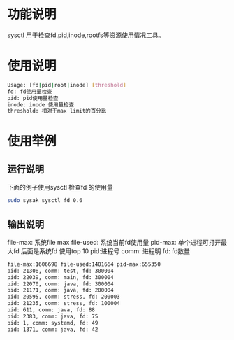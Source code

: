 # 功能说明
sysctl 用于检查fd,pid,inode,rootfs等资源使用情况工具。

# 使用说明
```bash
Usage: [fd|pid|root|inode] [threshold]
fd: fd使用量检查
pid: pid使用量检查
inode: inode 使用量检查
threshold: 相对于max limit的百分比
```
# 使用举例
## 运行说明

下面的例子使用sysctl 检查fd 的使用量

```bash
sudo sysak sysctl fd 0.6
```

## 输出说明
file-max: 系统file max
file-used: 系统当前fd使用量
pid-max: 单个进程可打开最大fd
后面是系统fd 使用top 10
pid:进程号
comm: 进程明
fd: fd数量
```bash
file-max:1606698 file-used:1401664 pid-max:655350
pid: 21308, comm: test, fd: 300004
pid: 22039, comm: main, fd: 300004
pid: 22070, comm: java, fd: 300004
pid: 21171, comm: java, fd: 200004
pid: 20595, comm: stress, fd: 200003
pid: 21235, comm: stress, fd: 100004
pid: 611, comm: java, fd: 88
pid: 2383, comm: java, fd: 75
pid: 1, comm: systemd, fd: 49
pid: 1371, comm: java, fd: 42
```
